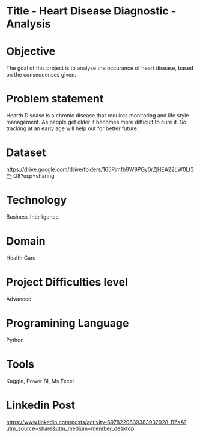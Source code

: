 # Title -  Heart Disease Diagnostic - Analysis
# Objective
The goal of this project is to analyse the occurance of heart disease, based on the consequenses given.
# Problem statement 
Hearth Disease is a chronic disease that requires monitoring and life style management.
As people get older it becomes more difficult to cure it. So tracking at an early age will help out for better future.
# Dataset
https://drive.google.com/drive/folders/165Pjmfb9W9PGy0rZjHEA22LW0Lt3Y-
Q8?usp=sharing
# Technology
Business Intelligence
# Domain 
Health Care
# Project Difficulties level
Advanced
# Programining Language 
Python
# Tools 
Kaggle, Power BI, Ms Excel
# Linkedin Post 
https://www.linkedin.com/posts/activity-6978220639383932928-BZaA?utm_source=share&utm_medium=member_desktop
